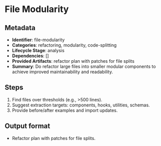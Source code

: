 # File Modularity

## Metadata

- **Identifier**: file-modularity
- **Categories**: refactoring, modularity, code-splitting
- **Lifecycle Stage**: analysis
- **Dependencies**: []
- **Provided Artifacts**: refactor plan with patches for file splits
- **Summary**: Do refactor large files into smaller modular components to achieve improved maintainability and readability.

## Steps

1. Find files over thresholds (e.g., >500 lines).
2. Suggest extraction targets: components, hooks, utilities, schemas.
3. Provide before/after examples and import updates.

## Output format

- Refactor plan with patches for file splits.
